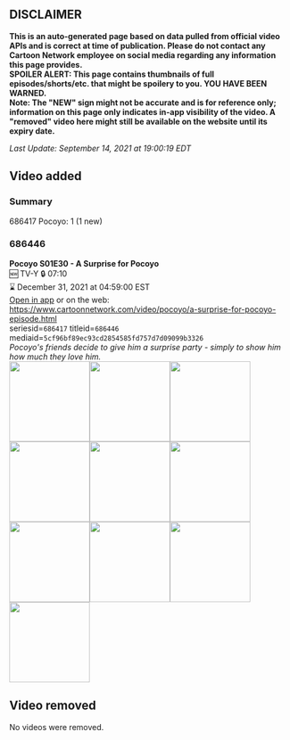## DISCLAIMER
**This is an auto-generated page based on data pulled from official video APIs and is correct at time of publication. Please do not contact any Cartoon Network employee on social media regarding any information this page provides.**  
**SPOILER ALERT: This page contains thumbnails of full episodes/shorts/etc. that might be spoilery to you. YOU HAVE BEEN WARNED.**  
**Note: The "NEW" sign might not be accurate and is for reference only; information on this page only indicates in-app visibility of the video. A "removed" video here might still be available on the website until its expiry date.**  

_Last Update: September 14, 2021 at 19:00:19 EDT_
## Video added
### Summary
686417 Pocoyo: 1 (1 new)  
### 686446
**Pocoyo S01E30 - A Surprise for Pocoyo**  
🆕 TV-Y 🔒 07:10  
⌛ December 31, 2021 at 04:59:00 EST  
[Open in app](https://cnvideo.sercomkc.org/redirector.html?type=cnapp&seriesid=1000000000093702&titleid=686446&mediaid=5cf96bf89ec93cd2854585fd757d7d09099b3326) or on the web: https://www.cartoonnetwork.com/video/pocoyo/a-surprise-for-pocoyo-episode.html  
seriesid=`686417` titleid=`686446` mediaid=`5cf96bf89ec93cd2854585fd757d7d09099b3326`  
_Pocoyo's friends decide to give him a surprise party - simply to show him how much they love him._  
<a href="https://s3.amazonaws.com/cartoonorchestrator/686446_001_1280x720.jpg"><img src="https://s3.amazonaws.com/cartoonorchestrator/686446_001_640x360.jpg" height="144px" /></a><a href="https://s3.amazonaws.com/cartoonorchestrator/686446_002_1280x720.jpg"><img src="https://s3.amazonaws.com/cartoonorchestrator/686446_002_640x360.jpg" height="144px" /></a><a href="https://s3.amazonaws.com/cartoonorchestrator/686446_003_1280x720.jpg"><img src="https://s3.amazonaws.com/cartoonorchestrator/686446_003_640x360.jpg" height="144px" /></a><a href="https://s3.amazonaws.com/cartoonorchestrator/686446_004_1280x720.jpg"><img src="https://s3.amazonaws.com/cartoonorchestrator/686446_004_640x360.jpg" height="144px" /></a><a href="https://s3.amazonaws.com/cartoonorchestrator/686446_005_1280x720.jpg"><img src="https://s3.amazonaws.com/cartoonorchestrator/686446_005_640x360.jpg" height="144px" /></a><a href="https://s3.amazonaws.com/cartoonorchestrator/686446_006_1280x720.jpg"><img src="https://s3.amazonaws.com/cartoonorchestrator/686446_006_640x360.jpg" height="144px" /></a><a href="https://s3.amazonaws.com/cartoonorchestrator/686446_007_1280x720.jpg"><img src="https://s3.amazonaws.com/cartoonorchestrator/686446_007_640x360.jpg" height="144px" /></a><a href="https://s3.amazonaws.com/cartoonorchestrator/686446_008_1280x720.jpg"><img src="https://s3.amazonaws.com/cartoonorchestrator/686446_008_640x360.jpg" height="144px" /></a><a href="https://s3.amazonaws.com/cartoonorchestrator/686446_009_1280x720.jpg"><img src="https://s3.amazonaws.com/cartoonorchestrator/686446_009_640x360.jpg" height="144px" /></a><a href="https://s3.amazonaws.com/cartoonorchestrator/686446_010_1280x720.jpg"><img src="https://s3.amazonaws.com/cartoonorchestrator/686446_010_640x360.jpg" height="144px" /></a>
## Video removed
No videos were removed.  
